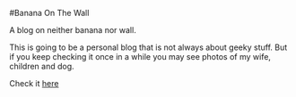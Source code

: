 #Banana On The Wall

A blog on neither banana nor wall.

This is going to be a personal blog that is not always about geeky stuff. But if you keep checking it once in a while you may see photos of my wife, children and dog.

Check it [here](http://blog.thatboy.me/)
